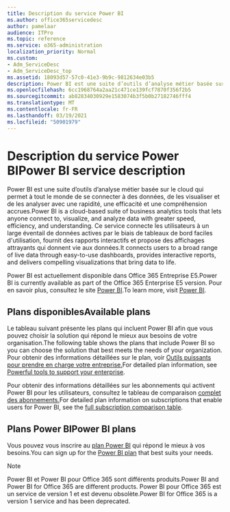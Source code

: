 ```yaml
---
title: Description du service Power BI
ms.author: office365servicedesc
author: pamelaar
audience: ITPro
ms.topic: reference
ms.service: o365-administration
localization_priority: Normal
ms.custom:
- Adm_ServiceDesc
- Adm_ServiceDesc_top
ms.assetid: 18093d57-57c0-41e3-9b9c-9812634e03b5
description: Power BI est une suite d’outils d’analyse métier basée sur le cloud qui permet à tout le monde de se connecter à des données, de les visualiser et de les analyser avec une rapidité, une efficacité et une compréhension accrues. Ce service connecte les utilisateurs à un large éventail de données actives par le biais de tableaux de bord faciles d'utilisation, fournit des rapports interactifs et propose des affichages attrayants qui donnent vie aux données.
ms.openlocfilehash: 6cc1968764a2aa21c471ce139fcf7870f356f2b5
ms.sourcegitcommit: ab82834030929e1583074b3f5b0b27182746fff4
ms.translationtype: MT
ms.contentlocale: fr-FR
ms.lasthandoff: 03/19/2021
ms.locfileid: "50901979"
---
```

# <a name="power-bi-service-description"></a><span data-ttu-id="203cf-104">Description du service Power BI</span><span class="sxs-lookup"><span data-stu-id="203cf-104">Power BI service description</span></span>

<span data-ttu-id="203cf-105">Power BI est une suite d’outils d’analyse métier basée sur le cloud qui permet à tout le monde de se connecter à des données, de les visualiser et de les analyser avec une rapidité, une efficacité et une compréhension accrues.</span><span class="sxs-lookup"><span data-stu-id="203cf-105">Power BI is a cloud-based suite of business analytics tools that lets anyone connect to, visualize, and analyze data with greater speed, efficiency, and understanding.</span></span> <span data-ttu-id="203cf-106">Ce service connecte les utilisateurs à un large éventail de données actives par le biais de tableaux de bord faciles d'utilisation, fournit des rapports interactifs et propose des affichages attrayants qui donnent vie aux données.</span><span class="sxs-lookup"><span data-stu-id="203cf-106">It connects users to a broad range of live data through easy-to-use dashboards, provides interactive reports, and delivers compelling visualizations that bring data to life.</span></span>

<span data-ttu-id="203cf-107">Power BI est actuellement disponible dans Office 365 Entreprise E5.</span><span class="sxs-lookup"><span data-stu-id="203cf-107">Power BI is currently available as part of the Office 365 Enterprise E5 version.</span></span> <span data-ttu-id="203cf-108">Pour en savoir plus, consultez le site [Power BI](https://powerbi.microsoft.com/).</span><span class="sxs-lookup"><span data-stu-id="203cf-108">To learn more, visit [Power BI](https://powerbi.microsoft.com/).</span></span>

## <a name="available-plans"></a><span data-ttu-id="203cf-109">Plans disponibles</span><span class="sxs-lookup"><span data-stu-id="203cf-109">Available plans</span></span>

<span data-ttu-id="203cf-110">Le tableau suivant présente les plans qui incluent Power BI afin que vous pouvez choisir la solution qui répond le mieux aux besoins de votre organisation.</span><span class="sxs-lookup"><span data-stu-id="203cf-110">The following table shows the plans that include Power BI so you can choose the solution that best meets the needs of your organization.</span></span> <span data-ttu-id="203cf-111">Pour obtenir des informations détaillées sur le plan, voir [Outils puissants pour prendre en charge votre entreprise.](https://www.microsoft.com/microsoft-365/enterprise/compare-office-365-plans)</span><span class="sxs-lookup"><span data-stu-id="203cf-111">For detailed plan information, see [Powerful tools to support your enterprise](https://www.microsoft.com/microsoft-365/enterprise/compare-office-365-plans).</span></span>

<span data-ttu-id="203cf-112">Pour obtenir des informations détaillées sur les abonnements qui activent Power BI pour les utilisateurs, consultez le tableau de comparaison [complet des abonnements.](https://www.microsoft.com/microsoft-365/compare-microsoft-365-enterprise-plans)</span><span class="sxs-lookup"><span data-stu-id="203cf-112">For detailed plan information on subscriptions that enable users for Power BI, see the [full subscription comparison table](https://www.microsoft.com/microsoft-365/compare-microsoft-365-enterprise-plans).</span></span>
 
## <a name="power-bi-plans"></a><span data-ttu-id="203cf-113">Plans Power BI</span><span class="sxs-lookup"><span data-stu-id="203cf-113">Power BI plans</span></span>

<span data-ttu-id="203cf-114">Vous pouvez vous inscrire au [plan Power BI](https://go.microsoft.com/fwlink/?LinkID=786854) qui répond le mieux à vos besoins.</span><span class="sxs-lookup"><span data-stu-id="203cf-114">You can sign up for the [Power BI plan](https://go.microsoft.com/fwlink/?LinkID=786854) that best suits your needs.</span></span> 
  
> [!NOTE]
> <span data-ttu-id="203cf-115">Power BI et Power BI pour Office 365 sont différents produits.</span><span class="sxs-lookup"><span data-stu-id="203cf-115">Power BI and Power BI for Office 365 are different products.</span></span> <span data-ttu-id="203cf-116">Power BI pour Office 365 est un service de version 1 et est devenu obsolète.</span><span class="sxs-lookup"><span data-stu-id="203cf-116">Power BI for Office 365 is a version 1 service and has been deprecated.</span></span> 
  